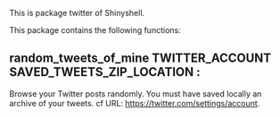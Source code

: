 This is package twitter of Shinyshell.

This package contains the following functions:


## random_tweets_of_mine TWITTER_ACCOUNT SAVED_TWEETS_ZIP_LOCATION :

Browse your Twitter posts randomly.
You must have saved locally an archive of your tweets. cf URL: https://twitter.com/settings/account.

